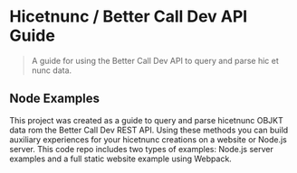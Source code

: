 # Hicetnunc / Better Call Dev API Guide
> A guide for using the Better Call Dev API to query and parse hic et nunc data.

## Node Examples
This project was created as a guide to query and parse hicetnunc OBJKT data rom the Better Call Dev REST API. Using these methods you can build auxiliary experiences for your hicetnunc creations on a website or Node.js server. This code repo includes two types of examples: Node.js server examples and a full static website example using Webpack.
